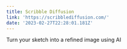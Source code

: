 ```yaml
---
title: Scribble Diffusion
link: 'https://scribblediffusion.com/'
date: '2023-02-27T22:28:01.181Z'
---
```


﻿Turn your sketch into a refined image using AI
